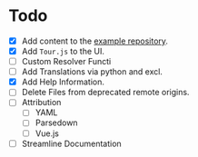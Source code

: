 # Todo

- [x] Add content to the [example repository](https://github.com/Maximinodotpy/gitdown-test-repository). 
- [x] Add `Tour.js` to the UI.
- [ ] Custom Resolver Functi
- [ ] Add Translations via python and excl.
- [x] Add Help Information.
- [ ] Delete Files from deprecated remote origins.
- [ ] Attribution
  - [ ] YAML
  - [ ] Parsedown
  - [ ] Vue.js
- [ ] Streamline Documentation